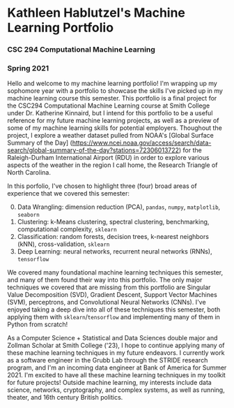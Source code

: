 # Kathleen Hablutzel's Machine Learning Portfolio
### CSC 294 Computational Machine Learning
### Spring 2021

Hello and welcome to my machine learning portfolio! I'm wrapping up my sophomore year with a portfolio to showcase the skills I've picked up in my machine learning course this semester. This portfolio is a final project for the CSC294 Computational Machine Learning course at Smith College under Dr. Katherine Kinnaird, but I intend for this portfolio to be a useful reference for my future machine learning projects, as well as a preview of some of my machine learning skills for potential employers. Thoughout the project, I explore a weather dataset pulled from NOAA's [Global Surface Summary of the Day] (https://www.ncei.noaa.gov/access/search/data-search/global-summary-of-the-day?stations=72306013722) for the Raleigh-Durham International Airport (RDU) in order to explore various aspects of the weather in the region I call home, the Research Triangle of North Carolina.

In this porfolio, I've chosen to highlight three (four) broad areas of experience that we covered this semester:

0. Data Wrangling: dimension reduction (PCA), `pandas`, `numpy`, `matplotlib`, `seaborn`
1. Clustering: k-Means clustering, spectral clustering, benchmarking, computational complexity, `sklearn`
2. Classification: random forests, decision trees, k-nearest neighbors (kNN), cross-validation, `sklearn`
3. Deep Learning: neural networks, recurrent neural networks (RNNs), `tensorflow`

We covered many foundational machine learning techniques this semester, and many of them found their way into this portfolio. The only major techniques we covered that are missing from this portfolio are Singular Value Decomposition (SVD), Gradient Descent, Support Vector Machines (SVM), perceptrons, and Convolutional Neural Networks (CNNs). I've enjoyed taking a deep dive into all of these techniques this semester, both applying them with `sklearn`/`tensorflow` and implementing many of them in Python from scratch!

As a Computer Science + Statistical and Data Sciences double major and Zollman Scholar at Smith College ('23), I hope to continue applying many of these machine learning techniques in my future endeavors. I currently work as a software engineer in the Grubb Lab through the STRIDE research program, and I'm an incoming data engineer at Bank of America for Summer 2021. I'm excited to have all these machine learning techniques in my toolkit for future projects! Outside machine learning, my interests include data science, networks, cryptography, and complex systems, as well as running, theater, and 16th century British politics.
